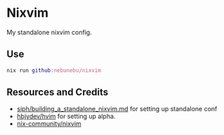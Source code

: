 # Nixvim

My standalone nixvim config.

## Use

```nix
nix run github:nebunebu/nixvim
```

## Resources and Credits

- [siph/building_a_standalone_nixvim.md](https://gist.github.com/siph/288b7c6b5f68a1902d28aebc95fde4c5) for setting up standalone conf
- [hbjydev/hvim](https://github.com/hbjydev/hvim/blob/3bc249f9a4489ba7150ced08c1d448dbbf5a737a/config/ui/dashboard/default.nix) for setting up alpha.
- [nix-community/nixvim](https://github.com/nix-community/nixvim)
